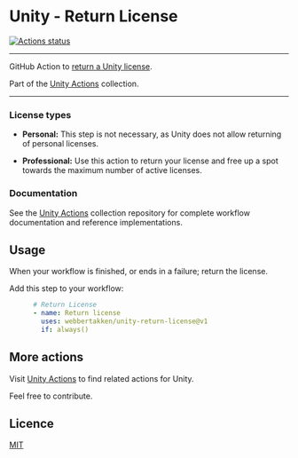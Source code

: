 # Unity - Return License
[![Actions status](https://github.com/webbertakken/unity-return-license/workflows/Actions%20%F0%9F%98%8E/badge.svg)](https://github.com/webbertakken/unity-return-license/actions?query=branch%3Amaster+workflow%3A"Actions+😎")

---

GitHub Action to [return a Unity license](https://github.com/marketplace/actions/unity-return-license). 

Part of the [Unity Actions](https://github.com/webbertakken/unity-actions) collection.

---

### License types

- **Personal:** This step is not necessary, as Unity does not allow returning of
personal licenses.

- **Professional:** Use this action to return your license and free up a spot 
towards the maximum number of active licenses.


### Documentation

See the 
[Unity Actions](https://github.com/webbertakken/unity-actions)
collection repository for complete workflow documentation and reference 
implementations.


## Usage

When your workflow is finished, or ends in a failure; return the license.

Add this step to your workflow:

```yaml
      # Return License
      - name: Return license
        uses: webbertakken/unity-return-license@v1
        if: always()
```

## More actions

Visit 
[Unity Actions](https://github.com/webbertakken/unity-actions) 
to find related actions for Unity.

Feel free to contribute.

## Licence 

[MIT](./LICENSE)

